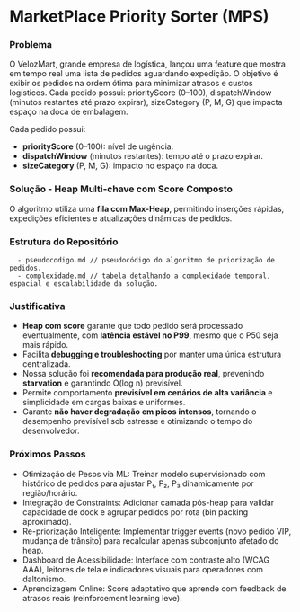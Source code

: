 # MarketPlace Priority Sorter (MPS)
### Problema
O VelozMart, grande empresa de logística, lançou uma feature que mostra em tempo real uma lista de pedidos aguardando expedição.
O objetivo é exibir os pedidos na ordem ótima para minimizar atrasos e custos logísticos. Cada pedido possui: priorityScore (0–100),
dispatchWindow (minutos restantes até prazo expirar), sizeCategory (P, M, G) que impacta espaço na doca de embalagem.

Cada pedido possui:
- **priorityScore** (0–100): nível de urgência.
- **dispatchWindow** (minutos restantes): tempo até o prazo expirar.
- **sizeCategory** (P, M, G): impacto no espaço na doca.

### Solução - Heap Multi-chave com Score Composto
O algoritmo utiliza uma **fila com Max-Heap**, permitindo inserções rápidas, expedições eficientes e atualizações dinâmicas de pedidos.

### Estrutura do Repositório
```
  - pseudocodigo.md // pseudocódigo do algoritmo de priorização de pedidos.
  - complexidade.md // tabela detalhando a complexidade temporal, espacial e escalabilidade da solução.
```

### Justificativa
- **Heap com score** garante que todo pedido será processado eventualmente, com **latência estável no P99**, mesmo que o P50 seja mais rápido.  
- Facilita **debugging e troubleshooting** por manter uma única estrutura centralizada.  
- Nossa solução foi **recomendada para produção real**, prevenindo **starvation** e garantindo O(log n) previsível.  
- Permite comportamento **previsível em cenários de alta variância** e simplicidade em cargas baixas e uniformes.  
- Garante **não haver degradação em picos intensos**, tornando o desempenho previsível sob estresse e otimizando o tempo do desenvolvedor.  

### Próximos Passos
- Otimização de Pesos via ML: Treinar modelo supervisionado com histórico de pedidos para ajustar P₁, P₂, P₃ dinamicamente por região/horário.
- Integração de Constraints: Adicionar camada pós-heap para validar capacidade de dock e agrupar pedidos por rota (bin packing aproximado).
- Re-priorização Inteligente: Implementar trigger events (novo pedido VIP, mudança de trânsito) para recalcular apenas subconjunto afetado do heap.
- Dashboard de Acessibilidade: Interface com contraste alto (WCAG AAA), leitores de tela e indicadores visuais para operadores com daltonismo.
- Aprendizagem Online: Score adaptativo que aprende com feedback de atrasos reais (reinforcement learning leve).
